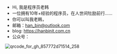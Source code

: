 - Hi, 我是程序员老韩
- 一位拥有10年+经验的程序员，在人世间牡励前行……
- 你可以叫我老韩，
- 邮箱：han_bin@outlook.com
- blog: https://hanbinit.com.cn
- 公众号：

![qrcode_for_gh_857772d71514_258](https://github.com/user-attachments/assets/d3355295-2f82-4617-bf10-e1263d824907)
